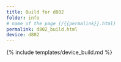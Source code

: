 ```yaml
---
title: Build for d802
folder: info
# name of the page (/{{permalink}}.html)
permalink: d802_build.html
device: d802
---
```

{% include templates/device_build.md %}
